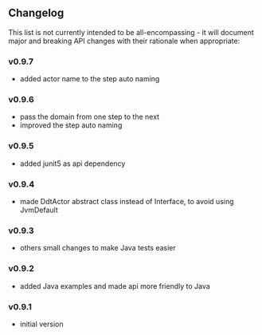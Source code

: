 <h2 class="github">Changelog</h2>

This list is not currently intended to be all-encompassing - it will document major and breaking API 
changes with their rationale when appropriate:

### v0.9.7
- added actor name to the step auto naming

### v0.9.6
- pass the domain from one step to the next
- improved the step auto naming

### v0.9.5
- added junit5 as api dependency

### v0.9.4
- made DdtActor abstract class instead of Interface, to avoid using JvmDefault

### v0.9.3
- others small changes to make Java tests easier

### v0.9.2
- added Java examples and made api more friendly to Java

### v0.9.1
- initial version

